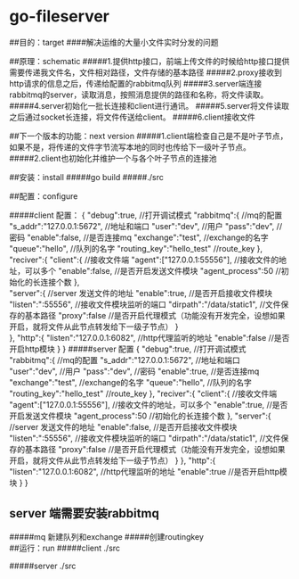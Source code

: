 # go-fileserver
##目的：target
####解决运维的大量小文件实时分发的问题
      
##原理：schematic 
#####1.提供http接口，前端上传文件的时候给http接口提供需要传递我文件名，文件相对路径，文件存储的基本路径
#####2.proxy接收到http请求的信息之后，传递给配置的rabbitmq队列
#####3.server端连接rabbitmq的server，读取消息，按照消息提供的路径和名称，将文件读取。
#####4.server初始化一批长连接和client进行通讯。
#####5.server将文件读取之后通过socket长连接，将文件传送给client。
#####6.client接收文件

    
##下一个版本的功能：next version
#####1.client端检查自己是不是叶子节点，如果不是，将传递的文件字节流写本地的同时也传给下一级叶子节点。
#####2.client也初始化并维护一个与各个叶子节点的连接池
    
##安装：install 
#####go build 
#####./src 
    
##配置：configure

#####client 配置：
{
   "debug":true,     //打开调试模式
   "rabbitmq":{     //mq的配置
       "s_addr":"127.0.0.1:5672",  //地址和端口
       "user":"dev",  //用户
       "pass":"dev",  //密码
       "enable":false,  //是否连接mq
       "exchange":"test", //exchange的名字
       "queue":"hello",  //队列的名字
       "routing_key":"hello_test" //route_key
   },
   "reciver":{
       "client":{  //接收文件端
           "agent":["127.0.0.1:55556"],  //接收文件的地址，可以多个
           "enable":false,                //是否开启发送文件模块
           "agent_process":50            //初始化的长连接个数
       },  
       "server":{                      //server 发送文件的地址
           "enable":true,              //是否开启接收文件模块
           "listen":":55556",           //接收文件模块监听的端口
           "dirpath":"/data/static1",   //文件保存的基本路径
           "proxy":false               //是否开启代理模式（功能没有开发完全，设想如果开启，就将文件从此节点转发给下一级子节点）
       }   
   },
   "http":{
       "listen":"127.0.0.1:6082", //http代理监听的地址
       "enable":false              //是否开启http模块
   }
}
#####server 配置
{
 "debug":true,     //打开调试模式
 "rabbitmq":{     //mq的配置
  "s_addr":"127.0.0.1:5672",  //地址和端口
  "user":"dev",  //用户
  "pass":"dev",  //密码
  "enable":true,  //是否连接mq
  "exchange":"test", //exchange的名字
  "queue":"hello",  //队列的名字
  "routing_key":"hello_test" //route_key
 },
 "reciver":{
  "client":{  //接收文件端
   "agent":["127.0.0.1:55556"],  //接收文件的地址，可以多个
   "enable":true,                //是否开启发送文件模块
   "agent_process":50            //初始化的长连接个数
  },
  "server":{                      //server 发送文件的地址
   "enable":false,              //是否开启接收文件模块
   "listen":":55556",           //接收文件模块监听的端口
   "dirpath":"/data/static1",   //文件保存的基本路径
   "proxy":false    //是否开启代理模式（功能没有开发完全，设想如果开启，就将文件从此节点转发给下一级子节点）
  }
 },
 "http":{
  "listen":"127.0.0.1:6082", //http代理监听的地址
  "enable":true              //是否开启http模块
 }
}
## server 端需要安装rabbitmq
#####mq 新建队列和exchange
#####创建routingkey  
##运行：run
#####client ./src
 
#####server ./src
    
    
